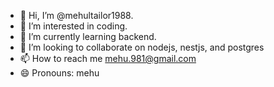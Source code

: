 - 👋 Hi, I’m @mehultailor1988.
- 👀 I’m interested in coding.
- 🌱 I’m currently learning backend. 
- 💞️ I’m looking to collaborate on nodejs, nestjs, and postgres
- 📫 How to reach me mehu.981@gmail.com
- 😄 Pronouns: mehu

<!---
mehultailor1988/mehultailor1988 is a ✨ special ✨ repository because its `README.md` (this file) appears on your GitHub profile.
You can click the Preview link to take a look at your changes.
--->
